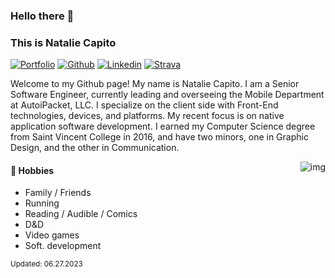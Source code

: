 ### Hello there 👋 
### This is Natalie Capito

[![Portfolio](https://img.shields.io/badge/-Github-000?style=flat&logo=Github&logoColor=white)](https://sleepylunadesigns.com/)
[![Github](https://img.shields.io/badge/-Github-000?style=flat&logo=Github&logoColor=white)](https://github.com/nataliecapito)
[![Linkedin](https://img.shields.io/badge/-LinkedIn-blue?style=flat&logo=Linkedin&logoColor=white)](https://www.linkedin.com/in/natalie-capito-33130112b/)
[![Strava](https://img.shields.io/badge/-Gmail-c14438?style=flat&logo=Gmail&logoColor=white)](https://www.strava.com/athletes/71219674)

<div style={{ fontSize: '12px' }}>
    <div
        style={{
            justifyContent: 'flex-start',
            flexDirection: 'row',
            alignItems: 'center',
            flexWrap: 'wrap',
            display: 'flex',
        }}
    >
        <i class="devicon-android-plain colored"></i>
        <i class="devicon-androidstudio-plain colored"></i>
        <i class="devicon-apple-original colored"></i>
        <i class="devicon-atom-original colored"></i>
        <i class="devicon-bitbucket-original-wordmark colored"></i>
        <i class="devicon-chrome-plain-wordmark colored"></i>
        <i class="devicon-confluence-original-wordmark colored"></i>
        <i class="devicon-css3-plain-wordmark colored"></i>
        <i class="devicon-eslint-original-wordmark colored"></i>
        <i class="devicon-firebase-plain-wordmark colored"></i>
        <i class="devicon-firefox-plain-wordmark colored"></i>
        <i class="devicon-git-plain-wordmark colored"></i>
        <i class="devicon-github-original-wordmark colored"></i>
        <i class="devicon-gradle-plain-wordmark colored"></i>
        <i class="devicon-html5-plain-wordmark colored"></i>
        <i class="devicon-ie10-original colored"></i>
        <i class="devicon-javascript-plain colored"></i>
        <i class="devicon-jest-plain colored"></i>
        <i class="devicon-jira-plain colored"></i>
        <i class="devicon-nodejs-plain colored"></i>
        <i class="devicon-npm-original-wordmark colored"></i>
        <i class="devicon-objectivec-plain colored"></i>
        <i class="devicon-photoshop-plain colored"></i>
        <i class="devicon-react-original-wordmark colored"></i>
        <i class="devicon-redux-original colored"></i>
        <i class="devicon-safari-plain-wordmark colored"></i>
        <i class="devicon-sass-original colored"></i>
        <i class="devicon-slack-plain-wordmark colored"></i>
        <i class="devicon-sourcetree-original-wordmark colored"></i>
        <i class="devicon-swift-plain-wordmark colored"></i>
        <i class="devicon-trello-plain-wordmark colored"></i>
        <i class="devicon-typescript-plain colored"></i>
        <i class="devicon-vscode-plain colored"></i>
        <i class="devicon-xcode-plain colored"></i>
    </div>
</div>

Welcome to my Github page! My name is Natalie Capito. I am a Senior Software Engineer, currently leading and overseeing the Mobile Department at AutoiPacket, LLC. I specialize on the client side with Front-End technologies, devices, and platforms. My recent focus is on native application software development. I earned my Computer Science degree from Saint Vincent College in 2016, and have two minors, one in Graphic Design, and the other in Communication.

<img 
    align="right" 
    alt="img" 
    src="/Users/natalie/Documents/Coding/nataliecapito/images/run.png" 
    width="auto" 
    height="auto" 
/>

#### 🌱 Hobbies 
- Family / Friends
- Running
- Reading / Audible / Comics
- D&D
- Video games
- Soft. development

<sub>Updated: 06.27.2023</sub>